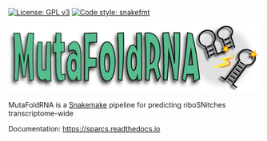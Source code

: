 [![License: GPL v3](https://img.shields.io/badge/License-GPLv3-blue.svg)](https://www.gnu.org/licenses/gpl-3.0)
[![Code style: snakefmt](https://img.shields.io/badge/code%20style-snakefmt-000000.svg)](https://github.com/snakemake/snakefmt)

<img src="static/mutafoldrna_logo.png">

MutaFoldRNA is a [Snakemake](https://snakemake.readthedocs.io/en/stable/) pipeline for predicting riboSNitches transcriptome-wide

Documentation: https://sparcs.readthedocs.io
